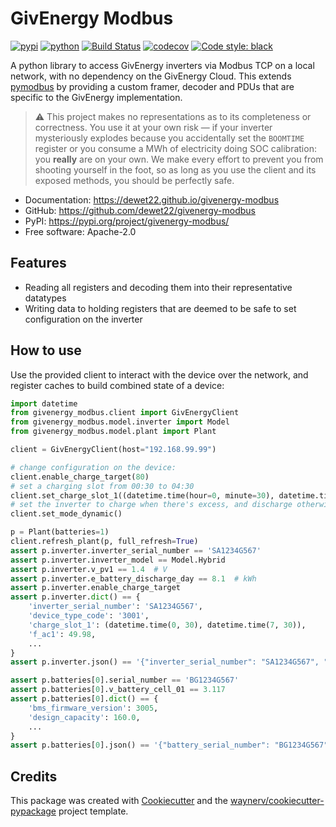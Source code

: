 # GivEnergy Modbus

[![pypi](https://img.shields.io/pypi/v/givenergy-modbus.svg)](https://pypi.org/project/givenergy-modbus/)
[![python](https://img.shields.io/pypi/pyversions/givenergy-modbus.svg)](https://pypi.org/project/givenergy-modbus/)
[![Build Status](https://github.com/dewet22/givenergy-modbus/actions/workflows/dev.yml/badge.svg)](https://github.com/dewet22/givenergy-modbus/actions/workflows/dev.yml)
[![codecov](https://codecov.io/gh/dewet22/givenergy-modbus/branch/main/graphs/badge.svg)](https://codecov.io/github/dewet22/givenergy-modbus)
[![Code style: black](https://img.shields.io/badge/code%20style-black-000000.svg)](https://github.com/psf/black)

A python library to access GivEnergy inverters via Modbus TCP on a local network, with no dependency on the GivEnergy
Cloud. This extends [pymodbus](https://pymodbus.readthedocs.io/) by providing a custom framer, decoder and PDUs that are
specific to the GivEnergy implementation.

> ⚠️ This project makes no representations as to its completeness or correctness. You use it at your own risk — if your
> inverter mysteriously explodes because you accidentally set the `BOOMTIME` register or you consume a MWh of
> electricity doing SOC calibration: you **really** are on your own. We make every effort to prevent you from shooting
> yourself in the foot, so as long as you use the client and its exposed methods, you should be perfectly safe.

* Documentation: <https://dewet22.github.io/givenergy-modbus>
* GitHub: <https://github.com/dewet22/givenergy-modbus>
* PyPI: <https://pypi.org/project/givenergy-modbus/>
* Free software: Apache-2.0

## Features

* Reading all registers and decoding them into their representative datatypes
* Writing data to holding registers that are deemed to be safe to set configuration on the inverter

## How to use

Use the provided client to interact with the device over the network, and register caches to build combined state of a
device:

```python
import datetime
from givenergy_modbus.client import GivEnergyClient
from givenergy_modbus.model.inverter import Model
from givenergy_modbus.model.plant import Plant

client = GivEnergyClient(host="192.168.99.99")

# change configuration on the device:
client.enable_charge_target(80)
# set a charging slot from 00:30 to 04:30
client.set_charge_slot_1((datetime.time(hour=0, minute=30), datetime.time(hour=4, minute=30)))
# set the inverter to charge when there's excess, and discharge otherwise. it will also respect charging slots.
client.set_mode_dynamic()

p = Plant(batteries=1)
client.refresh_plant(p, full_refresh=True)
assert p.inverter.inverter_serial_number == 'SA1234G567'
assert p.inverter.inverter_model == Model.Hybrid
assert p.inverter.v_pv1 == 1.4  # V
assert p.inverter.e_battery_discharge_day == 8.1  # kWh
assert p.inverter.enable_charge_target
assert p.inverter.dict() == {
    'inverter_serial_number': 'SA1234G567',
    'device_type_code': '3001',
    'charge_slot_1': (datetime.time(0, 30), datetime.time(7, 30)),
    'f_ac1': 49.98,
    ...
}
assert p.inverter.json() == '{"inverter_serial_number": "SA1234G567", "device_type_code": "3001", ...'

assert p.batteries[0].serial_number == 'BG1234G567'
assert p.batteries[0].v_battery_cell_01 == 3.117
assert p.batteries[0].dict() == {
    'bms_firmware_version': 3005,
    'design_capacity': 160.0,
    ...
}
assert p.batteries[0].json() == '{"battery_serial_number": "BG1234G567", "v_battery_cell_01": 3.117, ...'
```

## Credits

This package was created with [Cookiecutter](https://github.com/audreyr/cookiecutter) and
the [waynerv/cookiecutter-pypackage](https://github.com/waynerv/cookiecutter-pypackage) project template.
